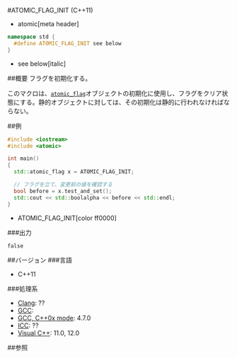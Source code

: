 #ATOMIC_FLAG_INIT (C++11)
* atomic[meta header]

```cpp
namespace std {
  #define ATOMIC_FLAG_INIT see below
}
```
* see below[italic]


##概要
フラグを初期化する。

このマクロは、[`atomic_flag`](./atomic_flag.md)オブジェクトの初期化に使用し、フラグをクリア状態にする。静的オブジェクトに対しては、その初期化は静的に行われなければならない。


##例
```cpp
#include <iostream>
#include <atomic>

int main()
{
  std::atomic_flag x = ATOMIC_FLAG_INIT;

  // フラグを立て、変更前の値を確認する
  bool before = x.test_and_set();
  std::cout << std::boolalpha << before << std::endl;
}
```
* ATOMIC_FLAG_INIT[color ff0000]


###出力
```
false
```


##バージョン
###言語
- C++11

###処理系
- [Clang](/implementation.md#clang): ??
- [GCC](/implementation.md#gcc): 
- [GCC, C++0x mode](/implementation.md#gcc): 4.7.0
- [ICC](/implementation.md#icc): ??
- [Visual C++](/implementation.md#visual_cpp): 11.0, 12.0


##参照


